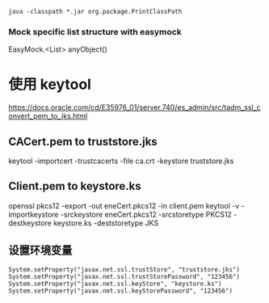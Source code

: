 `java -classpath *.jar org.package.PrintClassPath`

### Mock specific list structure with easymock
EasyMock.<List<MyType>> anyObject()

# 使用 keytool
https://docs.oracle.com/cd/E35976_01/server.740/es_admin/src/tadm_ssl_convert_pem_to_jks.html

## CACert.pem to truststore.jks
keytool -importcert -trustcacerts -file ca.crt  -keystore truststore.jks

## Client.pem to keystore.ks
openssl pkcs12 -export -out eneCert.pkcs12 -in client.pem
keytool -v -importkeystore -srckeystore eneCert.pkcs12 -srcstoretype PKCS12 -destkeystore keystore.ks -deststoretype JKS

## 设置环境变量
```
System.setProperty("javax.net.ssl.trustStore", "truststore.jks")
System.setProperty("javax.net.ssl.trustStorePassword", "123456")
System.setProperty("javax.net.ssl.keyStore", "keystore.ks")
System.setProperty("javax.net.ssl.keyStorePassword", "123456")
```

